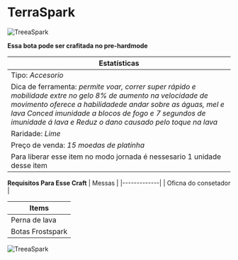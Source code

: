 # TerraSpark


![TreeaSpark](https://github.com/user-attachments/assets/d8bb6969-5ee4-4444-a334-d0e480910a7a)

 **Essa bota pode ser crafitada no pre-hardmode**
 
| Estatísticas | 
|----------|
| Tipo: *Accesorio* |
| Dica de ferramenta: *permite voar, correr super rápido e mobilidade extre no gelo 8% de aumento na velocidade de movimento oferece a habilidadede andar sobre as águas, mel e lava Conced imunidade a blocos de fogo e 7 segundos de imunidade á lava e Reduz o dano causado pelo toque na lava* |
| Raridade: *Lime* |
| Preço de venda: *15 moedas de platinha* | 
| Para liberar esse item no modo jornada é nessesario 1 unidade desse item |


**Requisitos Para Esse Craft**
| Messas |
|-------------|
| Oficna do consetador |

| Items |
|----------|
| Perna de lava |
| Botas Frostspark |



 ![TreeaSpark]([https://github.com/user-attachments/assets/d8bb6969-5ee4-4444-a334-d0e480910a7a](https://i.pinimg.com/originals/5d/ef/f6/5deff604de2eab54c38339aaf1506ad3.jpg))

 
